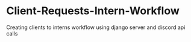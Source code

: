 # Client-Requests-Intern-Workflow
Creating clients to interns workflow using django server and discord api calls
